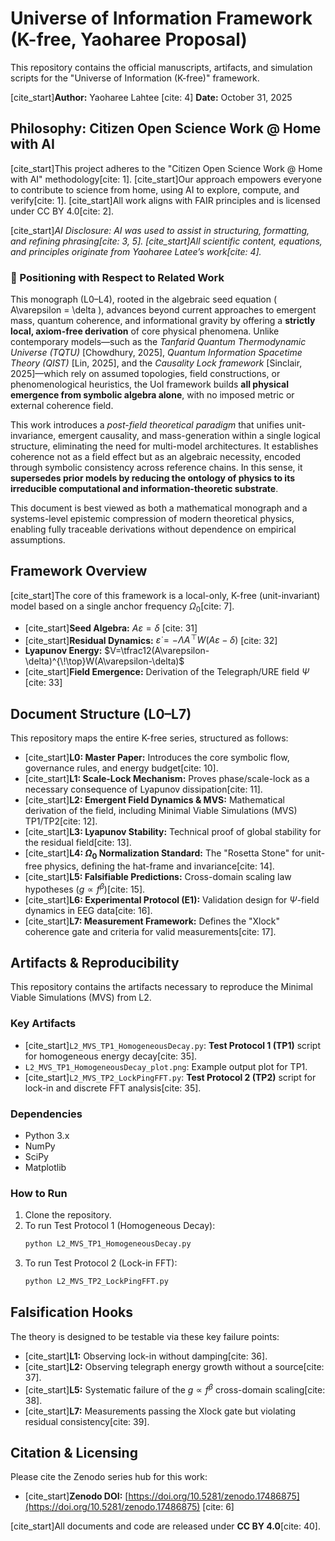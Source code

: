 # Universe of Information Framework (K-free, Yaoharee Proposal)

This repository contains the official manuscripts, artifacts, and simulation scripts for the "Universe of Information (K-free)" framework.

[cite_start]**Author:** Yaoharee Lahtee [cite: 4]
**Date:** October 31, 2025

## Philosophy: Citizen Open Science Work @ Home with AI
[cite_start]This project adheres to the "Citizen Open Science Work @ Home with AI" methodology[cite: 1]. [cite_start]Our approach empowers everyone to contribute to science from home, using AI to explore, compute, and verify[cite: 1]. [cite_start]All work aligns with FAIR principles and is licensed under CC BY 4.0[cite: 2].

[cite_start]*AI Disclosure: AI was used to assist in structuring, formatting, and refining phrasing[cite: 3, 5]. [cite_start]All scientific content, equations, and principles originate from Yaoharee Latee’s work[cite: 4].*


### 🧠 Positioning with Respect to Related Work

This monograph (L0–L4), rooted in the algebraic seed equation \( A\varepsilon = \delta \), advances beyond current approaches to emergent mass, quantum coherence, and informational gravity by offering a **strictly local, axiom-free derivation** of core physical phenomena. Unlike contemporary models—such as the *Tanfarid Quantum Thermodynamic Universe (TQTU)* [Chowdhury, 2025], *Quantum Information Spacetime Theory (QIST)* [Lin, 2025], and the *Causality Lock framework* [Sinclair, 2025]—which rely on assumed topologies, field constructions, or phenomenological heuristics, the UoI framework builds **all physical emergence from symbolic algebra alone**, with no imposed metric or external coherence field.

This work introduces a *post-field theoretical paradigm* that unifies unit-invariance, emergent causality, and mass-generation within a single logical structure, eliminating the need for multi-model architectures. It establishes coherence not as a field effect but as an algebraic necessity, encoded through symbolic consistency across reference chains. In this sense, it **supersedes prior models by reducing the ontology of physics to its irreducible computational and information-theoretic substrate**.

This document is best viewed as both a mathematical monograph and a systems-level epistemic compression of modern theoretical physics, enabling fully traceable derivations without dependence on empirical assumptions.



## Framework Overview

[cite_start]The core of this framework is a local-only, K-free (unit-invariant) model based on a single anchor frequency $\Omega_0$[cite: 7].

* [cite_start]**Seed Algebra:** $A\varepsilon=\delta$ [cite: 31]
* [cite_start]**Residual Dynamics:** $\dot{\varepsilon}=-\Lambda A^{\!\top}W(A\varepsilon-\delta)$ [cite: 32]
* **Lyapunov Energy:** $V=\tfrac12(A\varepsilon-\delta)^{\!\top}W(A\varepsilon-\delta)$
* [cite_start]**Field Emergence:** Derivation of the Telegraph/URE field $\Psi$ [cite: 33]

## Document Structure (L0–L7)

This repository maps the entire K-free series, structured as follows:

* [cite_start]**L0: Master Paper:** Introduces the core symbolic flow, governance rules, and energy budget[cite: 10].
* [cite_start]**L1: Scale-Lock Mechanism:** Proves phase/scale-lock as a necessary consequence of Lyapunov dissipation[cite: 11].
* [cite_start]**L2: Emergent Field Dynamics & MVS:** Mathematical derivation of the field, including Minimal Viable Simulations (MVS) TP1/TP2[cite: 12].
* [cite_start]**L3: Lyapunov Stability:** Technical proof of global stability for the residual field[cite: 13].
* [cite_start]**L4: $\Omega_0$ Normalization Standard:** The "Rosetta Stone" for unit-free physics, defining the hat-frame and invariance[cite: 14].
* [cite_start]**L5: Falsifiable Predictions:** Cross-domain scaling law hypotheses ($g \propto f^{\beta}$)[cite: 15].
* [cite_start]**L6: Experimental Protocol (E1):** Validation design for $\Psi$-field dynamics in EEG data[cite: 16].
* [cite_start]**L7: Measurement Framework:** Defines the "Xlock" coherence gate and criteria for valid measurements[cite: 17].

## Artifacts & Reproducibility

This repository contains the artifacts necessary to reproduce the Minimal Viable Simulations (MVS) from L2.

### Key Artifacts
* [cite_start]`L2_MVS_TP1_HomogeneousDecay.py`: **Test Protocol 1 (TP1)** script for homogeneous energy decay[cite: 35].
* `L2_MVS_TP1_HomogeneousDecay_plot.png`: Example output plot for TP1.
* [cite_start]`L2_MVS_TP2_LockPingFFT.py`: **Test Protocol 2 (TP2)** script for lock-in and discrete FFT analysis[cite: 35].

### Dependencies
* Python 3.x
* NumPy
* SciPy
* Matplotlib

### How to Run
1.  Clone the repository.
2.  To run Test Protocol 1 (Homogeneous Decay):
    ```bash
    python L2_MVS_TP1_HomogeneousDecay.py
    ```
3.  To run Test Protocol 2 (Lock-in FFT):
    ```bash
    python L2_MVS_TP2_LockPingFFT.py
    ```

## Falsification Hooks
The theory is designed to be testable via these key failure points:
* [cite_start]**L1:** Observing lock-in without damping[cite: 36].
* [cite_start]**L2:** Observing telegraph energy growth without a source[cite: 37].
* [cite_start]**L5:** Systematic failure of the $g\propto f^\beta$ cross-domain scaling[cite: 38].
* [cite_start]**L7:** Measurements passing the Xlock gate but violating residual consistency[cite: 39].

## Citation & Licensing
Please cite the Zenodo series hub for this work:
* [cite_start]**Zenodo DOI:** [https://doi.org/10.5281/zenodo.17486875](https://doi.org/10.5281/zenodo.17486875) [cite: 6]

[cite_start]All documents and code are released under **CC BY 4.0**[cite: 40].
